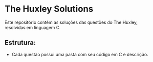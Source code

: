 # The Huxley Solutions

Este repositório contém as soluções das questões do The Huxley, resolvidas em linguagem C.

## Estrutura:
- Cada questão possui uma pasta com seu código em C e descrição.
